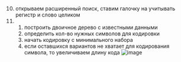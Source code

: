 10. открываем расширенный поиск, ставим галочку на учитывать регистр и слово целиком
4. 1) построить двоичное дерево с известными данными
   2) определить кол-во нужных символов для кодировки
   3) начать кодировку с минимального набора
   4) если оставшихся вариантов не хватает для кодирования символа, то увеличиваем длину кода
![image](https://user-images.githubusercontent.com/114381884/208363284-7f150ee5-5b91-4ae4-95ca-32f9e9d1f804.png)
